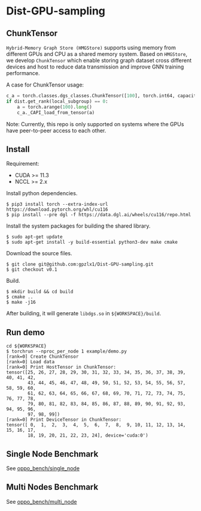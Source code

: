 # Dist-GPU-sampling

## ChunkTensor
```Hybrid-Memory Graph Store (HMGStore)``` supports using memory from different GPUs and CPU as a shared memory system. Based on `HMGStore`, we develop `ChunkTensor` which enable storing graph dataset cross different devices and host to reduce data transmission and improve GNN training performance.

A case for ChunkTensor usage:
```python
c_a = torch.classes.dgs_classes.ChunkTensor([100], torch.int64, capacity_per_gpu=200)
if dist.get_rank(local_subgroup) == 0:
    a = torch.arange(100).long()
    c_a._CAPI_load_from_tensor(a)
```

Note: Currently, this repo is only supported on systems where the GPUs have peer-to-peer access to each other.

## Install 
Requirement:
* CUDA >= 11.3
* NCCL >= 2.x

Install python dependencies.
```shell
$ pip3 install torch --extra-index-url https://download.pytorch.org/whl/cu116
$ pip install --pre dgl -f https://data.dgl.ai/wheels/cu116/repo.html
```

Install the system packages for building the shared library.
```shell
$ sudo apt-get update
$ sudo apt-get install -y build-essential python3-dev make cmake
```

Download the source files.
```shell
$ git clone git@github.com:gpzlx1/Dist-GPU-sampling.git
$ git checkout v0.1
```

Build.
```shell
$ mkdir build && cd build
$ cmake ..
$ make -j16
```

After building, it will generate `libdgs.so` in `${WORKSPACE}/build`.

## Run demo
```shell
cd ${WORKSPACE}
$ torchrun --nproc_per_node 1 example/demo.py
[rank=0] Create ChunkTensor
[rank=0] Load data
[rank=0] Print HostTensor in ChunkTensor:
tensor([25, 26, 27, 28, 29, 30, 31, 32, 33, 34, 35, 36, 37, 38, 39, 40, 41, 42,
        43, 44, 45, 46, 47, 48, 49, 50, 51, 52, 53, 54, 55, 56, 57, 58, 59, 60,
        61, 62, 63, 64, 65, 66, 67, 68, 69, 70, 71, 72, 73, 74, 75, 76, 77, 78,
        79, 80, 81, 82, 83, 84, 85, 86, 87, 88, 89, 90, 91, 92, 93, 94, 95, 96,
        97, 98, 99])
[rank=0] Print DeviceTensor in ChunkTensor:
tensor([ 0,  1,  2,  3,  4,  5,  6,  7,  8,  9, 10, 11, 12, 13, 14, 15, 16, 17,
        18, 19, 20, 21, 22, 23, 24], device='cuda:0')
```

## Single Node Benchmark

See [oppo_bench/single_node](./oppo_bench/single_node/README.md)

## Multi Nodes Benchmark
See [oppo_bench/multi_node](./oppo_bench/multi_node/README.md)